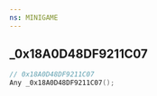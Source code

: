 ```yaml
---
ns: MINIGAME
---
```

## _0x18A0D48DF9211C07

```c
// 0x18A0D48DF9211C07
Any _0x18A0D48DF9211C07();
```

